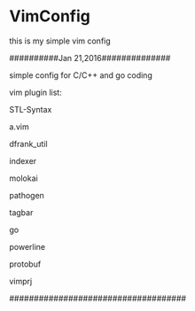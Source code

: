 # VimConfig
this is my simple vim config

##########Jan 21,2016##############

simple config for C/C++ and go coding

vim plugin list:

STL-Syntax

a.vim

dfrank_util

indexer

molokai

pathogen

tagbar

go

powerline

protobuf

vimprj


####################################

